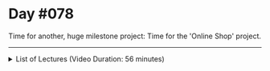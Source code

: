 # Day #078
Time for another, huge milestone project: Time for the 'Online Shop' project.

---

<details>
    <summary>List of Lectures (Video Duration: 56 minutes)</summary>
    <ul>
        <li>Improving Asynchronous Error Handling </li>
        <li>Protecting Routes With Custom Middleware</li>
        <li>Quiz 24 - Learning Check: Refactoring & MVC</li>
        <hr>
        <li>Module Introduction</li>
        <li>Planning The Project</li>
        <li>Your Challenge!</li>
        <li>Creating Folders, Files & A First Set Of Routes</li>
    </ul>
</details>